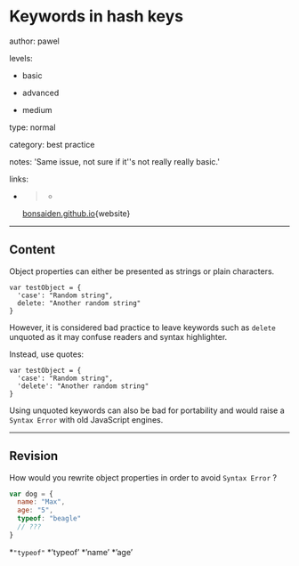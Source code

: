 # Keywords in hash keys
author: pawel

levels:

  - basic

  - advanced

  - medium

type: normal

category: best practice

notes: 'Same issue, not sure if it''s not really really basic.'

links:

  - >-
    [bonsaiden.github.io](http://bonsaiden.github.io/JavaScript-Garden/){website}

---
## Content

Object properties can either be presented as strings or plain characters. 

```
var testObject = {
  'case': "Random string",
  delete: "Another random string"
}
```

However, it is considered bad practice to leave keywords such as `delete` unquoted as it may confuse readers and syntax highlighter.


Instead, use quotes:

```
var testObject = {
  'case': "Random string",
  'delete': "Another random string"
}
```

Using unquoted keywords can also be bad for portability and would raise a `Syntax Error` with old JavaScript engines.

---
## Revision

How would you rewrite object properties in order to avoid `Syntax Error` ?
```javascript
var dog = {
  name: "Max",
  age: "5",
  typeof: "beagle"
  // ???
}
``` 
*`"typeof"`
*’typeof’
*’name’
*’age’